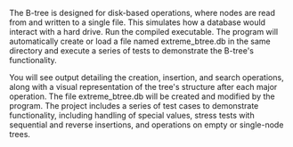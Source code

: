 The B-tree is designed for disk-based operations, where nodes are read from and written to a single file. This simulates how a database would interact with a hard drive.
Run the compiled executable. The program will automatically create or load a file named extreme_btree.db in the same directory and execute a series of tests to demonstrate the B-tree's functionality.

You will see output detailing the creation, insertion, and search operations, along with a visual representation of the tree's structure after each major operation. The file extreme_btree.db will be created and modified by the program.
The project includes a series of test cases to demonstrate functionality, including handling of special values, stress tests with sequential and reverse insertions, and operations on empty or single-node trees.

